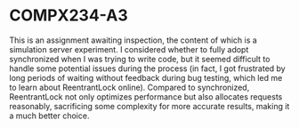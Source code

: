 # COMPX234-A3
This is an assignment awaiting inspection, the content of which is a simulation server experiment.
I considered whether to fully adopt synchronized when I was trying to write code, but it seemed difficult to handle some potential issues during the process (in fact, I got frustrated by long periods of waiting without feedback during bug testing, which led me to learn about ReentrantLock online). Compared to synchronized, ReentrantLock not only optimizes performance but also allocates requests reasonably, sacrificing some complexity for more accurate results, making it a much better choice.
